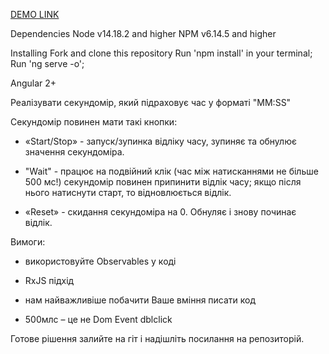 [DEMO LINK](https://Andriyk0.github.io/stopwatch/)

Dependencies
Node v14.18.2 and higher
NPM v6.14.5 and higher

Installing
Fork and clone this repository
Run 'npm install' in your terminal;
Run 'ng serve -o';


Angular 2+

Реалізувати секундомір, який підраховує час у форматі "MM:SS"

Секундомір повинен мати такі кнопки:

* «Start/Stop» - запуск/зупинка відліку часу, зупиняє та обнулює значення секундоміра.

* "Wait" - працює на подвійний клік (час між натисканнями не більше 500 мс!) секундомір повинен припинити відлік часу; якщо після нього натиснути старт, то відновлюється відлік.

* «Reset» - скидання секундоміра на 0. Обнуляє і знову починає відлік.

Вимоги:

 - використовуйте Observables у коді

 - RxJS підхід

 - нам найважливіше побачити Ваше вміння писати код

- 500млс – це не Dom Event dblclick

Готове рішення залийте на гіт і надішліть посилання на репозиторій.
